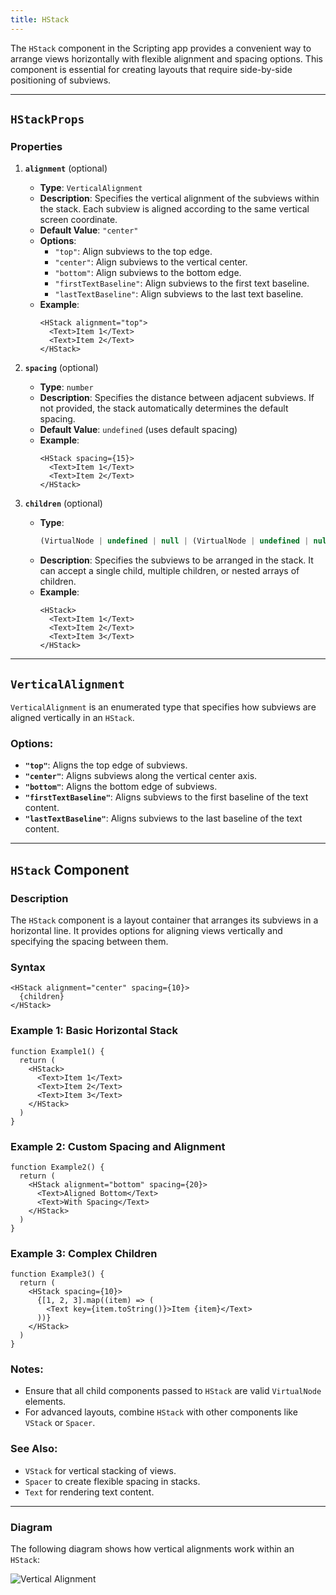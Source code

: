 ```yaml
---
title: HStack
---
```

The `HStack` component in the Scripting app provides a convenient way to arrange views horizontally with flexible alignment and spacing options. This component is essential for creating layouts that require side-by-side positioning of subviews.

---

## `HStackProps`

### Properties

1. **`alignment`** (optional)
   - **Type**: `VerticalAlignment`
   - **Description**: Specifies the vertical alignment of the subviews within the stack. Each subview is aligned according to the same vertical screen coordinate.
   - **Default Value**: `"center"`
   - **Options**:
     - `"top"`: Align subviews to the top edge.
     - `"center"`: Align subviews to the vertical center.
     - `"bottom"`: Align subviews to the bottom edge.
     - `"firstTextBaseline"`: Align subviews to the first text baseline.
     - `"lastTextBaseline"`: Align subviews to the last text baseline.
   - **Example**:
     ```tsx
     <HStack alignment="top">
       <Text>Item 1</Text>
       <Text>Item 2</Text>
     </HStack>
     ```

2. **`spacing`** (optional)
   - **Type**: `number`
   - **Description**: Specifies the distance between adjacent subviews. If not provided, the stack automatically determines the default spacing.
   - **Default Value**: `undefined` (uses default spacing)
   - **Example**:
     ```tsx
     <HStack spacing={15}>
       <Text>Item 1</Text>
       <Text>Item 2</Text>
     </HStack>
     ```

3. **`children`** (optional)
   - **Type**: 
     ```ts
     (VirtualNode | undefined | null | (VirtualNode | undefined | null)[])[] | VirtualNode | undefined
     ```
   - **Description**: Specifies the subviews to be arranged in the stack. It can accept a single child, multiple children, or nested arrays of children.
   - **Example**:
     ```tsx
     <HStack>
       <Text>Item 1</Text>
       <Text>Item 2</Text>
       <Text>Item 3</Text>
     </HStack>
     ```

---

## `VerticalAlignment`

`VerticalAlignment` is an enumerated type that specifies how subviews are aligned vertically in an `HStack`.

### Options:
- **`"top"`**: Aligns the top edge of subviews.
- **`"center"`**: Aligns subviews along the vertical center axis.
- **`"bottom"`**: Aligns the bottom edge of subviews.
- **`"firstTextBaseline"`**: Aligns subviews to the first baseline of the text content.
- **`"lastTextBaseline"`**: Aligns subviews to the last baseline of the text content.

---

## **`HStack` Component**

### Description

The `HStack` component is a layout container that arranges its subviews in a horizontal line. It provides options for aligning views vertically and specifying the spacing between them.

### Syntax
```tsx
<HStack alignment="center" spacing={10}>
  {children}
</HStack>
```

### Example 1: Basic Horizontal Stack
```tsx
function Example1() {
  return (
    <HStack>
      <Text>Item 1</Text>
      <Text>Item 2</Text>
      <Text>Item 3</Text>
    </HStack>
  )
}
```

### Example 2: Custom Spacing and Alignment
```tsx
function Example2() {
  return (
    <HStack alignment="bottom" spacing={20}>
      <Text>Aligned Bottom</Text>
      <Text>With Spacing</Text>
    </HStack>
  )
}
```

### Example 3: Complex Children
```tsx
function Example3() {
  return (
    <HStack spacing={10}>
      {[1, 2, 3].map((item) => (
        <Text key={item.toString()}>Item {item}</Text>
      ))}
    </HStack>
  )
}
```

### Notes:
- Ensure that all child components passed to `HStack` are valid `VirtualNode` elements.
- For advanced layouts, combine `HStack` with other components like `VStack` or `Spacer`.

### See Also:
- `VStack` for vertical stacking of views.
- `Spacer` to create flexible spacing in stacks.
- `Text` for rendering text content.

--- 

### Diagram
The following diagram shows how vertical alignments work within an `HStack`:

![Vertical Alignment](https://docs-assets.developer.apple.com/published/a63aa800a94319cd283176a8b21bb7af/VerticalAlignment-1-iOS@2x.png)

